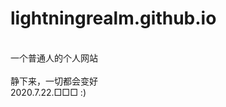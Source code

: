 # lightningrealm.github.io
<br/>
一个普通人的个人网站
<br/>
<br/>
<a>静下来，一切都会变好</a>
<br/>
<a>2020.7.22.□□□ :)</a>
